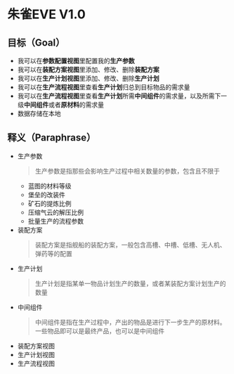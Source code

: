# 朱雀EVE V1.0

## 目标（Goal）
* 我可以在**参数配置视图**里配置我的**生产参数**
* 我可以在**装配方案视图**里添加、修改、删除**装配方案**
* 我可以在**生产计划视图**里添加、修改、删除**生产计划**
* 我可以在**生产流程视图**里查看**生产计划**归总到目标物品的需求量
* 我可以在**生产流程视图**里查看**生产计划**所需**中间组件**的需求量，以及所需下一级**中间组件**或者**原材料**的需求量
* 数据存储在本地

## 释义（Paraphrase）
* 生产参数
  > 生产参数是指那些会影响生产过程中相关数量的参数，包含且不限于
  * 蓝图的材料等级
  * 堡垒的改装件
  * 矿石的提炼比例
  * 压缩气云的解压比例
  * 批量生产的流程参数
* 装配方案
  > 装配方案是指舰船的装配方案，一般包含高槽、中槽、低槽、无人机、弹药等的配置
* 生产计划
  > 生产计划是指某单一物品计划生产的数量，或者某装配方案计划生产的数量
* 中间组件
  > 中间组件是指在生产过程中，产出的物品是进行下一步生产的原材料。一些物品即可以是最终产品，也可以是中间组件
* 装配方案视图
* 生产计划视图
* 生产流程视图







